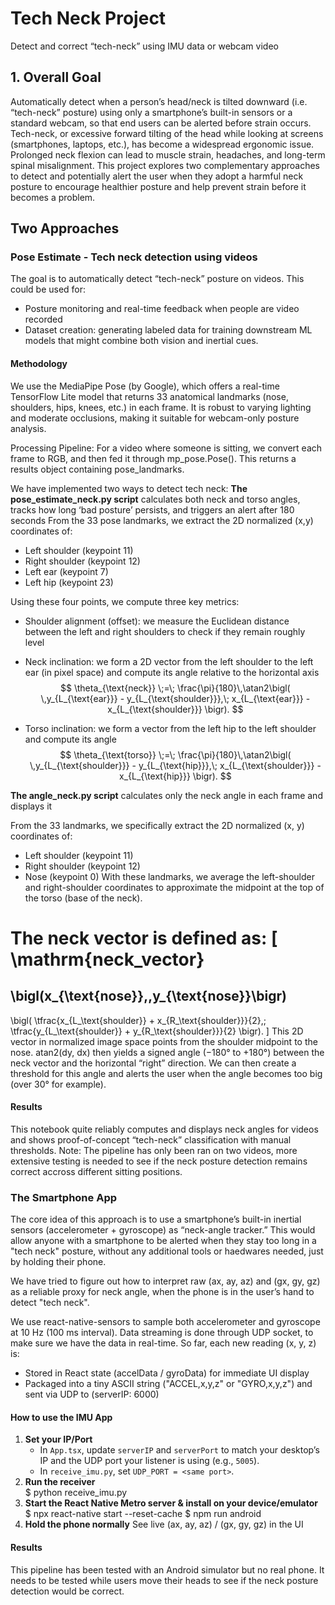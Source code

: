 # Tech Neck Project
Detect and correct “tech-neck” using IMU data or webcam video

## 1. Overall Goal
Automatically detect when a person’s head/neck is tilted downward (i.e. “tech-neck” posture) using only a smartphone’s built-in sensors or a standard webcam, so that end users can be alerted before strain occurs.
Tech-neck, or excessive forward tilting of the head while looking at screens (smartphones, laptops, etc.), has become a widespread ergonomic issue. Prolonged neck flexion can lead to muscle strain, headaches, and long-term spinal misalignment. This project explores two complementary approaches to detect and potentially alert the user when they adopt a harmful neck posture to encourage healthier posture and help prevent strain before it becomes a problem.


## Two Approaches
### Pose Estimate - Tech neck detection using videos 
The goal is to automatically detect “tech-neck” posture on videos. This could be used for:
- Posture monitoring and real-time feedback when people are video recorded
- Dataset creation: generating labeled data for training downstream ML models that might combine both vision and inertial cues.

#### Methodology
We use the MediaPipe Pose (by Google), which offers a real-time TensorFlow Lite model that returns 33 anatomical landmarks (nose, shoulders, hips, knees, etc.) in each frame. It is robust to varying lighting and moderate occlusions, making it suitable for webcam-only posture analysis.

Processing Pipeline: 
For a video where someone is sitting, we convert each frame to RGB, and then fed it through mp_pose.Pose(). This returns a results object containing pose_landmarks.

We have implemented two ways to detect tech neck:
**The pose_estimate_neck.py script** calculates both neck and torso angles, tracks how long ‘bad posture’ persists, and triggers an alert after 180 seconds
From the 33 pose landmarks, we extract the 2D normalized (x,y) coordinates of:
- Left shoulder (keypoint 11)
- Right shoulder (keypoint 12)
- Left ear (keypoint 7)
- Left hip (keypoint 23)

Using these four points, we compute three key metrics:
- Shoulder alignment (offset): we measure the Euclidean distance between the left and right shoulders to check if they remain roughly level

- Neck inclination: we form a 2D vector from the left shoulder to the left ear (in pixel space) and compute its angle relative to the horizontal axis
$$
\theta_{\text{neck}}
\;=\;
\frac{\pi}{180}\,\atan2\bigl(
\,y_{L_{\text{ear}}} - y_{L_{\text{shoulder}}},\;
x_{L_{\text{ear}}} - x_{L_{\text{shoulder}}}
\bigr).
$$

- Torso inclination: we form a vector from the left hip to the left shoulder and compute its angle
$$
\theta_{\text{torso}}
\;=\;
\frac{\pi}{180}\,\atan2\bigl(
\,y_{L_{\text{shoulder}}} - y_{L_{\text{hip}}},\;
x_{L_{\text{shoulder}}} - x_{L_{\text{hip}}}
\bigr).
$$



**The angle_neck.py script** calculates only the neck angle in each frame and displays it

From the 33 landmarks, we specifically extract the 2D normalized (x, y) coordinates of:
- Left shoulder (keypoint 11)
- Right shoulder (keypoint 12)
- Nose (keypoint 0) 
With these landmarks, we average the left-shoulder and right-shoulder coordinates to approximate the midpoint at the top of the torso (base of the neck).


The neck vector is defined as:
\[
  \mathrm{neck\_vector}
  = 
  \bigl(x_{\text{nose}},\,y_{\text{nose}}\bigr)
  - 
  \bigl(
    \tfrac{x_{L_\text{shoulder}} + x_{R_\text{shoulder}}}{2},\;
    \tfrac{y_{L_\text{shoulder}} + y_{R_\text{shoulder}}}{2}
  \bigr).
\]
This 2D vector in normalized image space points from the shoulder midpoint to the nose.
atan2(dy, dx) then yields a signed angle (−180° to +180°) between the neck vector and the horizontal “right” direction.
We can then create a threshold for this angle and alerts the user when the angle becomes too big (over 30° for example).


#### Results
This notebook quite reliably computes and displays neck angles for videos and shows proof-of-concept “tech-neck” classification with manual thresholds.
Note: The pipeline has only been ran on two videos, more extensive testing is needed to see if the neck posture detection remains correct accross different sitting positions.



### The Smartphone App
The core idea of this approach is to use a smartphone’s built-in inertial sensors (accelerometer + gyroscope) as “neck-angle tracker.” This would allow anyone with a smartphone to be alerted when they stay too long in a "tech neck" posture, without any additional tools or haedwares needed, just by holding their phone.

We have tried to figure out how to interpret raw (ax, ay, az) and (gx, gy, gz) as a reliable proxy for neck angle, when the phone is in the user’s hand to detect "tech neck".

We use react-native-sensors to sample both accelerometer and gyroscope at 10 Hz (100 ms interval). Data streaming is done through UDP socket, to make sure we have the data in real-time.
So far, each new reading (x, y, z) is:
- Stored in React state (accelData / gyroData) for immediate UI display
- Packaged into a tiny ASCII string ("ACCEL,x,y,z" or "GYRO,x,y,z") and sent via UDP to (serverIP: 6000)

#### How to use the IMU App
1. **Set your IP/Port**  
   - In `App.tsx`, update `serverIP` and `serverPort` to match your desktop’s IP and the UDP port your listener is using (e.g., `5005`).  
   - In `receive_imu.py`, set `UDP_PORT = <same port>`.  
2. **Run the receiver**  
    $ python receive_imu.py
3. **Start the React Native Metro server & install on your device/emulator**
    $ npx react-native start --reset-cache
    $ npm run android
4. **Hold the phone normally**
    See live (ax, ay, az) / (gx, gy, gz) in the UI


#### Results
This pipeline has been tested with an Android simulator but no real phone. It needs to be tested while users move their heads to see if the neck posture detection would be correct.